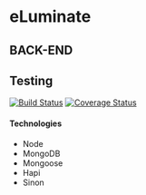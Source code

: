 # eLuminate

## BACK-END

## Testing
[![Build Status](https://travis-ci.org/greygatch/eLuminate-node.svg?branch=master)](https://travis-ci.org/greygatch/eLuminate-node)
[![Coverage Status](https://coveralls.io/repos/greygatch/eLuminate-node/badge.svg)](https://coveralls.io/r/greygatch/eLuminate-node)
#### Technologies
- Node
- MongoDB
- Mongoose
- Hapi
- Sinon
